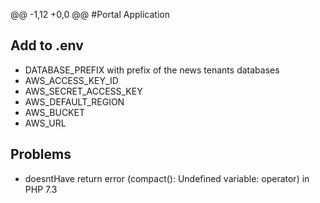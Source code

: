 @@ -1,12 +0,0 @@
#Portal Application

## Add to .env

- DATABASE_PREFIX with prefix of the news tenants databases
- AWS_ACCESS_KEY_ID
- AWS_SECRET_ACCESS_KEY
- AWS_DEFAULT_REGION
- AWS_BUCKET
- AWS_URL

## Problems

- doesntHave return error (compact(): Undefined variable: operator) in PHP 7.3
